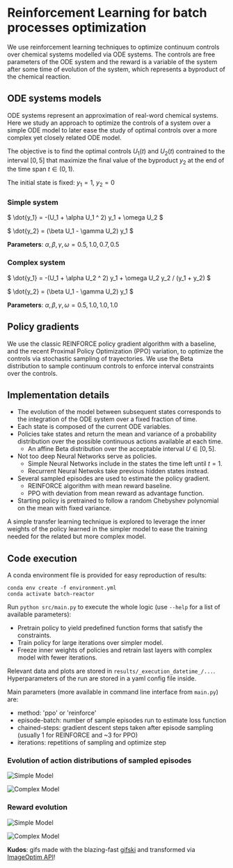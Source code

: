 # Reinforcement Learning for batch processes optimization

We use reinforcement learning techniques to optimize continuum controls over chemical systems
modelled via ODE systems. The controls are free parameters of the ODE system and the reward
is a variable of the system after some time of evolution of the system, which represents a byproduct of the chemical reaction.

## ODE systems models

ODE systems represent an approximation of real-word chemical systems.
Here we study an approach to optimize the controls of a system over a simple ODE model to later ease the study of optimal controls over a more complex yet closely related ODE model.

The objective is to find the optimal controls $`U_1(t)`$ and $`U_2(t)`$ contrained to the interval $`[0,5]`$ that maximize the final value of the byproduct $`y_2`$ at the end of the time span $`t \in (0, 1)`$.

The initial state is fixed: $`y_1 = 1`$, $`y_2 = 0`$

### Simple system

$` \dot{y_1} = -(U_1 + \alpha  U_1 ^ 2)  y_1 + \omega  U_2 `$

$` \dot{y_2} = (\beta  U_1 - \gamma  U_2)  y_1 `$

**Parameters**: $` \alpha, \beta, \gamma, \omega = 0.5, 1.0, 0.7, 0.5 `$

### Complex system

$` \dot{y_1} = -(U_1 + \alpha  U_2 ^ 2)  y_1 + \omega  U_2  y_2 / (y_1 + y_2) `$

$` \dot{y_2} = (\beta  U_1 - \gamma  U_2)  y_1 `$

**Parameters**: $` \alpha, \beta, \gamma, \omega = 0.5, 1.0, 1.0, 1.0 `$

## Policy gradients

We use the classic REINFORCE policy gradient algorithm with a baseline, and the recent Proximal Policy Optimization (PPO) variation, to optimize the controls via stochastic sampling of trayectories.
We use the Beta distribution to sample continuum controls to enforce interval constraints over the controls.

## Implementation details

* The evolution of the model between subsequent states corresponds to the integration of the ODE system over a fixed fraction of time.
* Each state is composed of the current ODE variables.
* Policies take states and return the mean and variance of a probability distribution over the possible continuous actions available at each time.
  * An affine Beta distribution over the acceptable interval $`U \in [0,5]`$.
* Not too deep Neural Networks serve as policies.
  * Simple Neural Networks include in the states the time left until $t=1$.
  * Recurrent Neural Netwoks take previous hidden states instead.
* Several sampled episodes are used to estimate the policy gradient.
  * REINFORCE algorithm with mean reward baseline.
  * PPO with deviation from mean reward as advantage function.
* Starting policy is pretrained to follow a random Chebyshev polynomial on the mean with fixed variance.

A simple transfer learning technique is explored to leverage the inner weights of the policy learned in the simpler model to ease the training needed for the related but more complex model.

## Code execution

A conda environment file is provided for easy reproduction of results:
```
conda env create -f environment.yml
conda activate batch-reactor
```

Run `python src/main.py` to execute the whole logic (use `--help` for a list of available parameters):

* Pretrain policy to yield predefined function forms that satisfy the constraints.
* Train policy for large iterations over simpler model.
* Freeze inner weights of policies and retrain last layers with complex model with fewer iterations.

Relevant data and plots are stored in `results/_execution_datetime_/...`. Hyperparameters of the run are stored in a yaml config file inside.

Main parameters (more available in command line interface from `main.py`) are:

* method: 'ppo' or 'reinforce'
* episode-batch: number of sample episodes run to estimate loss function
* chained-steps: gradient descent steps taken after episode sampling (usually 1 for REINFORCE and ~3 for PPO)
* iterations: repetitions of sampling and optimize step

### Evolution of action distributions of sampled episodes

![Simple Model](https://user-images.githubusercontent.com/12092488/112073403-a5716180-8b39-11eb-8b1c-55932adb686f.gif)

![Complex Model](https://user-images.githubusercontent.com/12092488/112073235-4ad80580-8b39-11eb-9698-bf1bff7b8090.gif)

### Reward evolution

![Simple Model](https://user-images.githubusercontent.com/12092488/112073315-778c1d00-8b39-11eb-9ff5-0cf9717f782e.gif)

![Complex Model](https://user-images.githubusercontent.com/12092488/112073364-912d6480-8b39-11eb-850b-ebc642679180.gif)

**Kudos**: gifs made with the blazing-fast [gifski](https://github.com/ImageOptim/gifski) and transformed via [ImageOptim API](https://imageoptim.com/api/ungif)!
